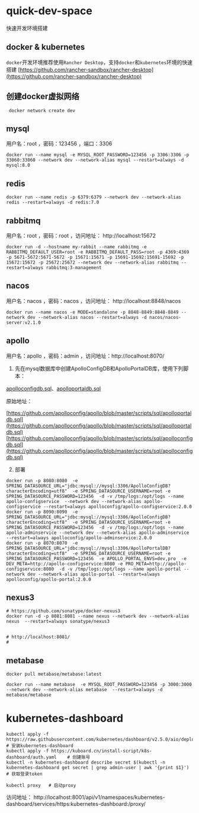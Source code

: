 # quick-dev-space

快速开发环境搭建

## docker & kubernetes

`docker`开发环境推荐使用`Rancher Desktop`，支持`docker`和`kubernetes`环境的快速搭建
[https://github.com/rancher-sandbox/rancher-desktop](https://github.com/rancher-sandbox/rancher-desktop)


## 创建docker虚拟网络
```shell
 docker network create dev
```

## mysql

用户名：root ，密码：123456 ，端口：3306

``` shell
docker run --name mysql -e MYSQL_ROOT_PASSWORD=123456 -p 3306:3306 -p 33060:33060 --network dev --network-alias mysql --restart=always -d mysql:8.0
```

## redis

``` shell
docker run --name redis -p 6379:6379 --network dev --network-alias redis --restart=always -d redis:7.0
```

## rabbitmq

用户名：root ，密码：root ，访问地址： http://localhost:15672

``` shell
docker run -d --hostname my-rabbit --name rabbitmq -e RABBITMQ_DEFAULT_USER=root -e RABBITMQ_DEFAULT_PASS=root -p 4369:4369 -p 5671-5672:5671-5672 -p 15671:15671 -p 15691-15692:15691-15692 -p 15672:15672 -p 25672:25672 --network dev --network-alias rabbitmq --restart=always rabbitmq:3-management
```

## nacos

用户名：nacos ，密码：nacos ，访问地址：  http://localhost:8848/nacos

``` shell
docker run --name nacos -e MODE=standalone -p 8848-8849:8848-8849 --network dev --network-alias nacos --restart=always -d nacos/nacos-server:v2.1.0
```

## apollo

用户名：apollo ，密码：admin ，访问地址：http://localhost:8070/

1. 先在mysql数据库中创建ApolloConfigDB和ApolloPortalDB库，使用下列脚本：

[apolloconfigdb.sql](apollo/apolloconfigdb.sql)、[apolloportaldb.sql](apollo/apolloportaldb.sql)

原始地址：

[https://github.com/apolloconfig/apollo/blob/master/scripts/sql/apolloportaldb.sql](https://github.com/apolloconfig/apollo/blob/master/scripts/sql/apolloportaldb.sql)
[https://github.com/apolloconfig/apollo/blob/master/scripts/sql/apolloconfigdb.sql](https://github.com/apolloconfig/apollo/blob/master/scripts/sql/apolloconfigdb.sql)

2. 部署

``` shell
docker run -p 8080:8080  -e SPRING_DATASOURCE_URL="jdbc:mysql://mysql:3306/ApolloConfigDB?characterEncoding=utf8"  -e SPRING_DATASOURCE_USERNAME=root -e SPRING_DATASOURCE_PASSWORD=123456  -d -v /tmp/logs:/opt/logs --name apollo-configservice  --network dev --network-alias apollo-configservice --restart=always apolloconfig/apollo-configservice:2.0.0
docker run -p 8090:8090  -e SPRING_DATASOURCE_URL="jdbc:mysql://mysql:3306/ApolloConfigDB?characterEncoding=utf8"  -e SPRING_DATASOURCE_USERNAME=root -e SPRING_DATASOURCE_PASSWORD=123456  -d -v /tmp/logs:/opt/logs --name apollo-adminservice --network dev --network-alias apollo-adminservice --restart=always apolloconfig/apollo-adminservice:2.0.0
docker run -p 8070:8070  -e SPRING_DATASOURCE_URL="jdbc:mysql://mysql:3306/ApolloPortalDB?characterEncoding=utf8"  -e SPRING_DATASOURCE_USERNAME=root -e SPRING_DATASOURCE_PASSWORD=123456  -e APOLLO_PORTAL_ENVS=dev,pro  -e DEV_META=http://apollo-configservice:8080 -e PRO_META=http://apollo-configservice:8080  -d -v /tmp/logs:/opt/logs --name apollo-portal --network dev --network-alias apollo-portal --restart=always apolloconfig/apollo-portal:2.0.0
```

## nexus3

```shell
# https://github.com/sonatype/docker-nexus3
docker run -d -p 8081:8081 --name nexus --network dev --network-alias nexus  --restart=always sonatype/nexus3


# http://localhost:8081/
# 
```

## metabase

```shell
docker pull metabase/metabase:latest

docker run --name metabase  -e MYSQL_ROOT_PASSWORD=123456 -p 3000:3000 --network dev --network-alias metabase  --restart=always -d metabase/metabase
```


# kubernetes-dashboard

```shell
kubectl apply -f https://raw.githubusercontent.com/kubernetes/dashboard/v2.5.0/aio/deploy/recommended.yaml   # 安装kubernetes-dashboard
kubectl apply -f https://kuboard.cn/install-script/k8s-dashboard/auth.yaml    # 创建账号
kubectl -n kubernetes-dashboard describe secret $(kubectl -n kubernetes-dashboard get secret | grep admin-user | awk '{print $1}')   # 获取登录token

kubectl proxy   # 启动proxy
```
访问地址： http://localhost:8001/api/v1/namespaces/kubernetes-dashboard/services/https:kubernetes-dashboard:/proxy/
